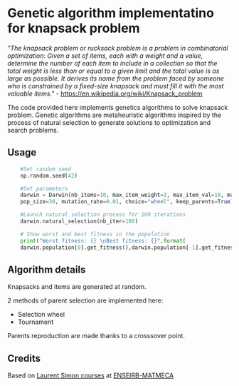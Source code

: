 # Genetic algorithm implementatino for knapsack problem 

<cite>"The knapsack problem or rucksack problem is a problem in combinatorial optimization: Given a set of items, each with a weight and a value, determine the number of each item to include in a collection so that the total weight is less than or equal to a given limit and the total value is as large as possible. It derives its name from the problem faced by someone who is constrained by a fixed-size knapsack and must fill it with the most valuable items."</cite> - https://en.wikipedia.org/wiki/Knapsack_problem

The code provided here implements genetics algorithms to solve knapsack problem. Genetic algorithms are metaheuristic algorithms inspired by the process of natural selection to generate solutions to optimization and search problems.

## Usage
```python
    #Set random seed
    np.random.seed(42)

    #Set parameters
    darwin = Darwin(nb_items=10, max_item_weight=3, max_item_val=10, max_knapsack_weight=20,
    pop_size=30, mutation_rate=0.01, choice="wheel", keep_parents=True)

    #Launch natural selection process for 100 iterations
    darwin.natural_selection(nb_iter=100)

    # Show worst and best fitness in the population
    print("Worst fitness: {} \nBest fitness: {}".format(
    darwin.population[0].get_fitness(),darwin.population[-1].get_fitness()))
```
## Algorithm details
Knapsacks and items are generated at random.

2 methods of parent selection are implemented here: 
* Selection wheel
* Tournament

Parents reproduction are made thanks to a crosssover point.



## Credits
Based on [Laurent Simon courses](https://www.labri.fr/perso/lsimon/ia-2019/recherche/) at [ENSEIRB-MATMECA](https://enseirb-matmeca.bordeaux-inp.fr/fr)  
